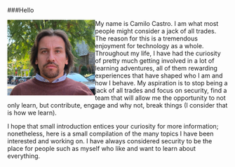 ###Hello


<img  align="left" src="Images/Camilo_C.png" style="width:200px">


My name is Camilo Castro. I am what most people might consider a jack of all trades. The reason for this is a tremendous enjoyment for technology as a whole. Throughout my life, I have had the curiosity of pretty much getting involved in a lot of learning adventures, all of them rewarding experiences that have shaped who I am and how I behave. My aspiration is to stop being a jack of all trades and focus on security, find a team that will allow me the opportunity to not only learn, but contribute, engage and why not, break things (I consider that is how we learn). 

I hope that small introduction entices your curiosity for more information; nonetheless, here is a small compilation of the many topics I have been interested and working on. I have always considered security to be the place for people such as myself who like and want to learn about everything.



